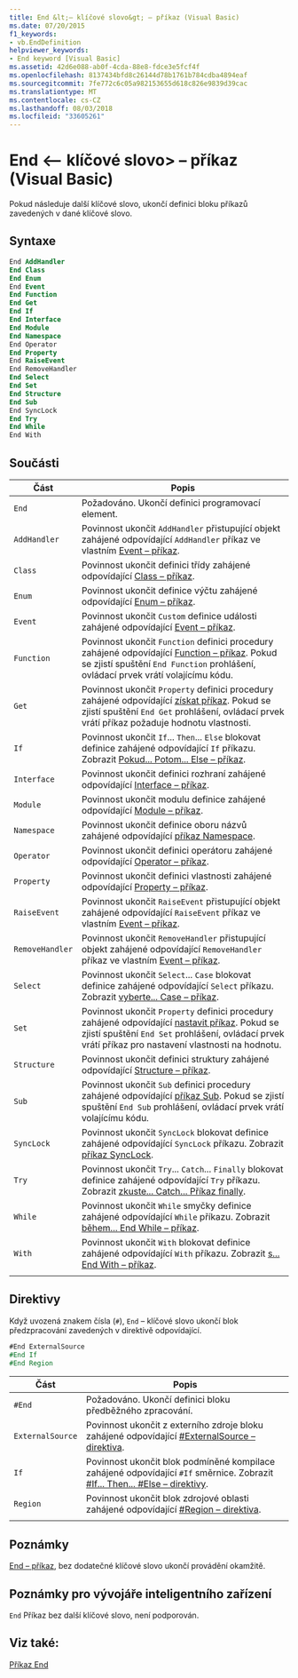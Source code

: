 ```yaml
---
title: End &lt;– klíčové slovo&gt; – příkaz (Visual Basic)
ms.date: 07/20/2015
f1_keywords:
- vb.EndDefinition
helpviewer_keywords:
- End keyword [Visual Basic]
ms.assetid: 42d6e088-ab0f-4cda-88e8-fdce3e5fcf4f
ms.openlocfilehash: 8137434bfd8c26144d78b1761b784cdba4894eaf
ms.sourcegitcommit: 7fe772c6c05a982153655d618c826e9839d39cac
ms.translationtype: MT
ms.contentlocale: cs-CZ
ms.lasthandoff: 08/03/2018
ms.locfileid: "33605261"
---
```

# <a name="end-ltkeywordgt-statement-visual-basic"></a>End &lt;– klíčové slovo&gt; – příkaz (Visual Basic)

Pokud následuje další klíčové slovo, ukončí definici bloku příkazů zavedených v dané klíčové slovo.

## <a name="syntax"></a>Syntaxe

```vb
End AddHandler
End Class
End Enum
End Event
End Function
End Get
End If
End Interface
End Module
End Namespace
End Operator
End Property
End RaiseEvent  
End RemoveHandler  
End Select
End Set
End Structure
End Sub
End SyncLock
End Try
End While
End With  
```  
  
## <a name="parts"></a>Součásti

|Část|Popis|
|---|---|
|`End`|Požadováno. Ukončí definici programovací element.|
|`AddHandler`|Povinnost ukončit `AddHandler` přistupující objekt zahájené odpovídající `AddHandler` příkaz ve vlastním [Event – příkaz](event-statement.md).|
|`Class`|Povinnost ukončit definici třídy zahájené odpovídající [Class – příkaz](class-statement.md).|
|`Enum`|Povinnost ukončit definice výčtu zahájené odpovídající [Enum – příkaz](enum-statement.md).|
|`Event`|Povinnost ukončit `Custom` definice události zahájené odpovídající [Event – příkaz](event-statement.md).|  
|`Function`|Povinnost ukončit `Function` definici procedury zahájené odpovídající [Function – příkaz](function-statement.md). Pokud se zjistí spuštění `End Function` prohlášení, ovládací prvek vrátí volajícímu kódu.|
|`Get`|Povinnost ukončit `Property` definici procedury zahájené odpovídající [získat příkaz](get-statement.md). Pokud se zjistí spuštění `End Get` prohlášení, ovládací prvek vrátí příkaz požaduje hodnotu vlastnosti.|
|`If`|Povinnost ukončit `If`... `Then`... `Else` blokovat definice zahájené odpovídající `If` příkazu. Zobrazit [Pokud... Potom... Else – příkaz](if-then-else-statement.md).|
|`Interface`|Povinnost ukončit definici rozhraní zahájené odpovídající [Interface – příkaz](interface-statement.md).|
|`Module`|Povinnost ukončit modulu definice zahájené odpovídající [Module – příkaz](module-statement.md).|
|`Namespace`|Povinnost ukončit definice oboru názvů zahájené odpovídající [příkaz Namespace](namespace-statement.md).|
|`Operator`|Povinnost ukončit definici operátoru zahájené odpovídající [Operator – příkaz](operator-statement.md).|
|`Property`|Povinnost ukončit definici vlastnosti zahájené odpovídající [Property – příkaz](property-statement.md).|
|`RaiseEvent`|Povinnost ukončit `RaiseEvent` přistupující objekt zahájené odpovídající `RaiseEvent` příkaz ve vlastním [Event – příkaz](event-statement.md).|
|`RemoveHandler`|Povinnost ukončit `RemoveHandler` přistupující objekt zahájené odpovídající `RemoveHandler` příkaz ve vlastním [Event – příkaz](event-statement.md).|
|`Select`|Povinnost ukončit `Select`... `Case` blokovat definice zahájené odpovídající `Select` příkazu. Zobrazit [vyberte... Case – příkaz](select-case-statement.md).  
|`Set`|Povinnost ukončit `Property` definici procedury zahájené odpovídající [nastavit příkaz](set-statement.md). Pokud se zjistí spuštění `End Set` prohlášení, ovládací prvek vrátí příkaz pro nastavení vlastnosti na hodnotu.  
|`Structure`|Povinnost ukončit definici struktury zahájené odpovídající [Structure – příkaz](structure-statement.md).  
|`Sub`|Povinnost ukončit `Sub` definici procedury zahájené odpovídající [příkaz Sub](sub-statement.md). Pokud se zjistí spuštění `End Sub` prohlášení, ovládací prvek vrátí volajícímu kódu.  
|`SyncLock`|Povinnost ukončit `SyncLock` blokovat definice zahájené odpovídající `SyncLock` příkazu. Zobrazit [příkaz SyncLock](synclock-statement.md).  
|`Try`|Povinnost ukončit `Try`... `Catch`... `Finally` blokovat definice zahájené odpovídající `Try` příkazu. Zobrazit [zkuste... Catch... Příkaz finally](try-catch-finally-statement.md).  
|`While`|Povinnost ukončit `While` smyčky definice zahájené odpovídající `While` příkazu. Zobrazit [během... End While – příkaz](while-end-while-statement.md).  
|`With`| Povinnost ukončit `With` blokovat definice zahájené odpovídající `With` příkazu. Zobrazit [s... End With – příkaz](with-end-with-statement.md).  
|||
  
## <a name="directives"></a>Direktivy

Když uvozená znakem čísla (`#`), `End` – klíčové slovo ukončí blok předzpracování zavedených v direktivě odpovídající.  

```vb
#End ExternalSource
#End If
#End Region
```

|Část|Popis|
|---|---|
|`#End`|Požadováno. Ukončí definici bloku předběžného zpracování.|
|`ExternalSource`|Povinnost ukončit z externího zdroje bloku zahájené odpovídající [#ExternalSource – direktiva](../directives/externalsource-directive.md).|
|`If`|Povinnost ukončit blok podmíněné kompilace zahájené odpovídající `#If` směrnice. Zobrazit [#If... Then... #Else – direktivy](../directives/if-then-else-directives.md).|
|`Region`|Povinnost ukončit blok zdrojové oblasti zahájené odpovídající [#Region – direktiva](../directives/region-directive.md).|
|||

## <a name="remarks"></a>Poznámky

[End – příkaz](end-statement.md), bez dodatečné klíčové slovo ukončí provádění okamžitě.

## <a name="smart-device-developer-notes"></a>Poznámky pro vývojáře inteligentního zařízení  

`End` Příkaz bez další klíčové slovo, není podporován.  
  
## <a name="see-also"></a>Viz také:

[Příkaz End](end-statement.md)
